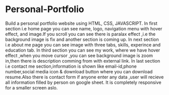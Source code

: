 # Personal-Portfolio
Build a personal portfolio website using HTML, CSS, JAVASCRIPT.
In first section i.e  home page you can see name, logo, navigation menu with hover effect, and image.If you scroll you can see there is paralax effect ,i.e the background image is fix and another section is coming up. 
In next section i.e about me page you can see image with three tabs, skills, experince and education tab. 
In third section you can see my work, where we have hover effect ,when you move cursor ,you can see background image is zoom in,then there is description comming from with external link.
In last section i.e contact me section,information is shown like email-id,phone number,social media icon & download button where you can download resume.Also there is contact form if anyone enter any data ,user will recieve all information filled by person on google sheet.
It is completely responsive for a smaller screen aslo.

